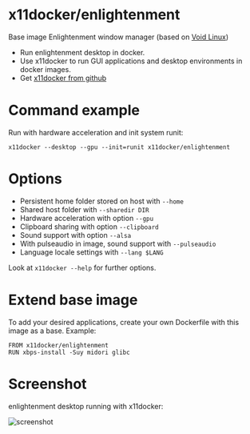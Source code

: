 # x11docker/enlightenment
Base image Enlightenment window manager (based on [Void Linux](https://www.voidlinux.org/))
 - Run enlightenment desktop in docker.
 - Use x11docker to run GUI applications and desktop environments in docker images.
 - Get [x11docker from github](https://github.com/mviereck/x11docker)


# Command example
Run with hardware acceleration and init system runit:
```
x11docker --desktop --gpu --init=runit x11docker/enlightenment
```

# Options
 - Persistent home folder stored on host with   `--home`
 - Shared host folder with                      `--sharedir DIR`
 - Hardware acceleration with option            `--gpu`
 - Clipboard sharing with option                `--clipboard`
 - Sound support with option                    `--alsa`
 - With pulseaudio in image, sound support with `--pulseaudio`
 - Language locale settings with                `--lang $LANG`

Look at `x11docker --help` for further options. 

# Extend base image
To add your desired applications, create your own Dockerfile with this image as a base. Example:
```
FROM x11docker/enlightenment
RUN xbps-install -Suy midori glibc
```

 # Screenshot
enlightenment desktop running with x11docker:
 
 ![screenshot](https://raw.githubusercontent.com/mviereck/x11docker/screenshots/screenshot-enlightenment.png "enlightenment windowmanager running with x11docker")

